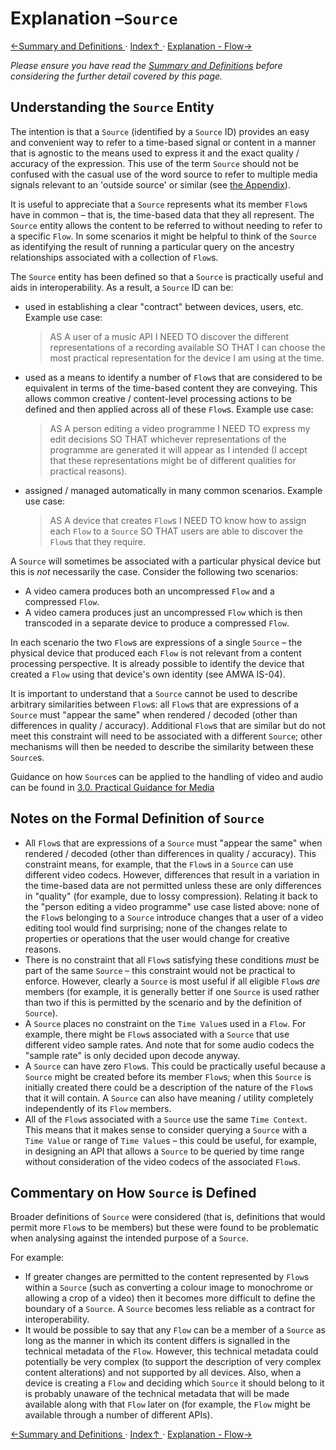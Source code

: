 # Explanation &ndash;`Source`
[←Summary and Definitions ](2.1._Summary_and_Definitions.md) · [ Index↑ ](..) · [Explanation - Flow→](2.3._Explanation_-_Flow.md)

*Please ensure you have read the [Summary and Definitions](2.1._Summary_and_Definitions.md) before considering the further detail covered by this page.*

## Understanding the `Source` Entity

The intention is that a `Source` (identified by a `Source` ID) provides an easy and convenient way to refer to a time-based signal or content in a manner that is agnostic to the means used to express it and the exact quality / accuracy of the expression. This use of the term `Source` should not be confused with the casual use of the word source to refer to multiple media signals relevant to an 'outside source' or similar (see [the Appendix](4.0._Appendix_-_Commentary.md#use-of-the-terms-source-and-flow)).

It is useful to appreciate that a `Source` represents what its member `Flow`s have in common &ndash; that is, the time-based data that they all represent. The `Source` entity allows the content to be referred to without needing to refer to a specific `Flow`. In some scenarios it might be helpful to think of the `Source` as identifying the result of running a particular query on the ancestry relationships associated with a collection of `Flow`s.

The `Source` entity has been defined so that a `Source` is practically useful and aids in interoperability. As a result, a `Source` ID can be:

* used in establishing a clear "contract" between devices, users, etc. Example use case:

  > AS A user of a music API I NEED TO discover the different representations of a recording available SO THAT I can choose the most practical representation for the device I am using at the time.

* used as a means to identify a number of `Flow`s that are considered to be equivalent in terms of the time-based content they are conveying. This allows common creative / content-level processing actions to be defined and then applied across all of these `Flow`s. Example use case:

  > AS A person editing a video programme I NEED TO express my edit decisions SO THAT whichever representations of the programme are generated it will appear as I intended (I accept that these representations might be of different qualities for practical reasons).

* assigned / managed automatically in many common scenarios. Example use case:

  > AS A device that creates `Flow`s I NEED TO know how to assign each `Flow` to a `Source` SO THAT users are able to discover the `Flow`s that they require.

A `Source` will sometimes be associated with a particular physical device but this is *not* necessarily the case. Consider the following two scenarios:

* A video camera produces both an uncompressed `Flow` and a compressed `Flow`.
* A video camera produces just an uncompressed `Flow` which is then transcoded in a separate device to produce a compressed `Flow`.

In each scenario the two `Flow`s are expressions of a single `Source` &ndash; the physical device that produced each `Flow` is not relevant from a content processing perspective. It is already possible to identify the device that created a `Flow` using that device's own identity (see AMWA IS-04).

It is important to understand that a `Source` cannot be used to describe arbitrary similarities between `Flow`s: all `Flow`s that are expressions of a `Source` must "appear the same" when rendered / decoded (other than differences in quality / accuracy). Additional `Flow`s that are similar but do not meet this constraint will need to be associated with a different `Source`; other mechanisms will then be needed to describe the similarity between these `Source`s.

Guidance on how `Source`s can be applied to the handling of video and audio can be found in [3.0. Practical Guidance for Media](3.0._Practical_Guidance_for_Media.md)


## Notes on the Formal Definition of `Source`

* All `Flow`s that are expressions of a `Source` must "appear the same" when rendered / decoded (other than differences in quality / accuracy). This constraint means, for example, that the `Flow`s in a `Source` can use different video codecs. However, differences that result in a variation in the time-based data are not permitted unless these are only differences in "quality" (for example, due to lossy compression). Relating it back to the "person editing a video programme" use case listed above: none of the `Flow`s belonging to a `Source` introduce changes that a user of a video editing tool would find surprising; none of the changes relate to properties or operations that the user would change for creative reasons.
* There is no constraint that all `Flow`s satisfying these conditions _must_ be part of the same `Source` &ndash; this constraint would not be practical to enforce. However, clearly a `Source` is most useful if all eligible `Flow`s *are* members (for example, it is generally better if one `Source` is used rather than two if this is permitted by the scenario and by the definition of `Source`).
* A `Source` places no constraint on the `Time Value`s used in a `Flow`. For example, there might be `Flow`s associated with a `Source` that use different video sample rates. And note that for some audio codecs the "sample rate" is only decided upon decode anyway.
* A `Source` can have zero `Flow`s. This could be practically useful because a `Source` might be created before its member `Flow`s; when this `Source` is initially created there could be a description of the nature of the `Flow`s that it will contain. A `Source` can also have meaning / utility completely independently of its `Flow` members.
* All of the `Flow`s associated with a `Source` use the same `Time Context`. This means that it makes sense to consider querying a `Source` with a `Time Value` or range of `Time Value`s &ndash; this could be useful, for example, in designing an API that allows a `Source` to be queried by time range without consideration of the video codecs of the associated `Flow`s.

## Commentary on How `Source` is Defined

Broader definitions of `Source` were considered (that is, definitions that would permit more `Flow`s to be members) but these were found to be problematic when analysing against the intended purpose of a `Source`.

For example:

* If greater changes are permitted to the content represented by `Flow`s within a `Source` (such as converting a colour image to monochrome or allowing a crop of a video) then it becomes more difficult to define the boundary of a `Source`. A `Source` becomes less reliable as a contract for interoperability.
* It would be possible to say that any `Flow` can be a member of a `Source` as long as the manner in which its content differs is signalled in the technical metadata of the `Flow`. However, this technical metadata could potentially be very complex (to support the description of very complex content alterations) and not supported by all devices. Also, when a device is creating a `Flow` and deciding which `Source` it should belong to it is probably unaware of the technical metadata that will be made available along with that `Flow` later on (for example, the `Flow` might be available through a number of different APIs).

[←Summary and Definitions ](2.1._Summary_and_Definitions.md) · [ Index↑ ](..) · [Explanation - Flow→](2.3._Explanation_-_Flow.md)
